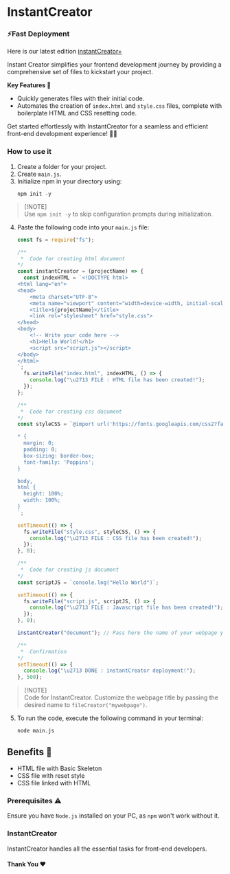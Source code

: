 # InstantCreator
### ⚡Fast Deployment
Here is our latest edition <a href="https://github.com/Ninja-Vikash/instantCreatorPlus">instantCreator+</a>

Instant Creator simplifies your frontend development journey by providing a comprehensive set of files to kickstart your project.

**Key Features 🌟**
- Quickly generates files with their initial code.
- Automates the creation of `index.html` and `style.css` files, complete with boilerplate HTML and CSS resetting code.

Get started effortlessly with InstantCreator for a seamless and efficient front-end development experience! 🚀✨

### How to use it

1. Create a folder for your project.
2. Create `main.js`.
3. Initialize npm in your directory using:
   ```
   npm init -y
   ```
> [!NOTE]\
> Use `npm init -y` to skip configuration prompts during initialization.

4. Paste the following code into your `main.js` file:

    ```js
    const fs = require("fs");

    /**
     *  Code for creating html document
    */
    const instantCreator = (projectName) => {
      const indexHTML = `<!DOCTYPE html> 
    <html lang="en"> 
    <head> 
        <meta charset="UTF-8"> 
        <meta name="viewport" content="width=device-width, initial-scale=1.0"> 
        <title>${projectName}</title> 
        <link rel="stylesheet" href="style.css"> 
    </head> 
    <body> 
        <!-- Write your code here --> 
        <h1>Hello World!</h1>
        <script src="script.js"></script>
    </body>
    </html>
    `;
      fs.writeFile("index.html", indexHTML, () => {
        console.log("\u2713 FILE : HTML file has been created!");
      });
    };

    /**
     *  Code for creating css document
    */
    const styleCSS = `@import url('https://fonts.googleapis.com/css2?family=Poppins:wght@200;400;500;700;900&display=swap'); 

    * { 
      margin: 0; 
      padding: 0; 
      box-sizing: border-box; 
      font-family: 'Poppins';
    } 

    body, 
    html { 
      height: 100%; 
      width: 100%;
    }
    `;

    setTimeout(() => {
      fs.writeFile("style.css", styleCSS, () => {
        console.log("\u2713 FILE : CSS file has been created!");
      });
    }, 0);

    /**
     *  Code for creating js document
    */
    const scriptJS = `console.log("Hello World")`;

    setTimeout(() => {
      fs.writeFile("script.js", scriptJS, () => {
        console.log("\u2713 FILE : Javascript file has been created!");
      });
    }, 0);

    instantCreator("document"); // Pass here the name of your webpage you want to show.

    /**
     *  Confirmation
    */
    setTimeout(() => {
      console.log("\u2713 DONE : instantCreator deployment!");
    }, 500);
    ```
> [!NOTE]\
> Code for InstantCreator. Customize the webpage title by passing the desired name to `fileCreator("mywebpage")`.

5. To run the code, execute the following command in your terminal:
    ```
    node main.js
    ```
    
## Benefits 🎁

- HTML file with Basic Skeleton
- CSS file with reset style
- CSS file linked with HTML

### Prerequisites ⚠️

Ensure you have `Node.js` installed on your PC, as `npm` won't work without it.

### InstantCreator

InstantCreator handles all the essential tasks for front-end developers.

#### Thank You ❤️
